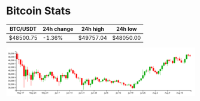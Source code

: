 # Bitcoin Stats

BTC/USDT|24h change|24h high|24h low|
|---|---|---|---|
|$48500.75|-1.36%|$49757.04|$48050.00|

<img src="./chart.svg">
